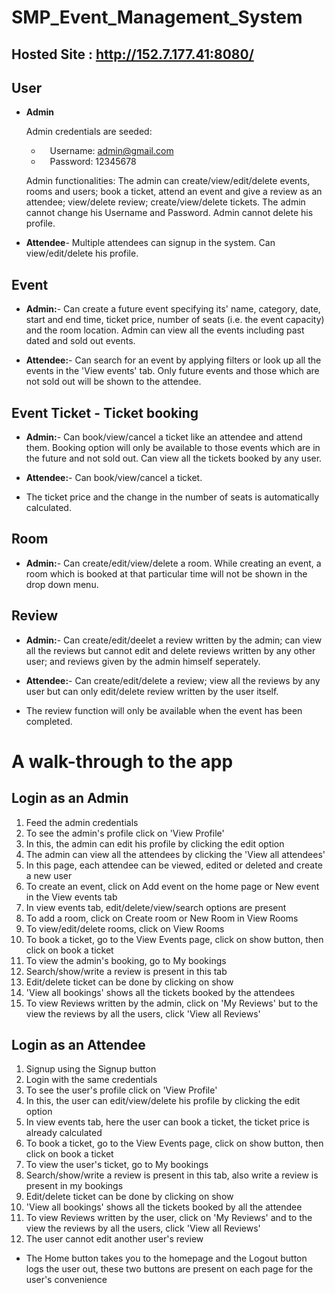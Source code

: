 # SMP_Event_Management_System

## Hosted Site : http://152.7.177.41:8080/

## User

- **Admin**

  Admin credentials are seeded:
  - &emsp;Username: admin@gmail.com
  - &emsp;Password: 12345678

  Admin functionalities: The admin can create/view/edit/delete events, rooms and users; book a ticket, attend an event and give a review as an attendee; view/delete review; create/view/delete tickets. The admin cannot change his Username and Password. Admin cannot delete his profile.


- **Attendee**- Multiple attendees can signup in the system. Can view/edit/delete his profile.

## Event

- **Admin:**- Can create a future event specifying its' name, category, date, start and end time, ticket price, number of seats (i.e. the event capacity) and the room location. Admin can view all the events including past dated and sold out events.

- **Attendee:**- Can search for an event by applying filters or look up all the events in the 'View events' tab. Only future events and those which are not sold out will be shown to the attendee.

## Event Ticket - Ticket booking

- **Admin:**- Can book/view/cancel a ticket like an attendee and attend them. Booking option will only be available to those events which are in the future and not sold out. Can view all the tickets booked by any user.

- **Attendee:**- Can book/view/cancel a ticket.
- The ticket price and the change in the number of seats is automatically calculated.

## Room

- **Admin:**- Can create/edit/view/delete a room. While creating an event, a room which is booked at that particular time will not be shown in the drop down menu.

## Review

- **Admin:**- Can create/edit/deelet a review written by the admin; can view all the reviews but cannot edit and delete reviews written by any other user; and reviews given by the admin himself seperately.

- **Attendee:**- Can create/edit/delete a review; view all the reviews by any user but can only edit/delete review written by the user itself.
- The review function will only be available when the event has been completed.

# A walk-through to the app

## Login as an Admin

1. Feed the admin credentials
2. To see the admin's profile click on 'View Profile'
3. In this, the admin can edit his profile by clicking the edit option
4. The admin can view all the attendees by clicking the 'View all attendees'
5. In this page, each attendee can be viewed, edited or deleted and create a new user
6. To create an event, click on Add event on the home page or New event in the View events tab
7. In view events tab, edit/delete/view/search options are present
8. To add a room, click on Create room or New Room in View Rooms
9. To view/edit/delete rooms, click on View Rooms
10. To book a ticket, go to the View Events page, click on show button, then click on book a ticket
11. To view the admin's booking, go to My bookings
11. Search/show/write a review is present in this tab
12. Edit/delete ticket can be done by clicking on show
13. 'View all bookings' shows all the tickets booked by the attendees
14. To view Reviews written by the admin, click on 'My Reviews' but to the view the reviews by all the users, click 'View all Reviews'


## Login as an Attendee

1. Signup using the Signup button
2. Login with the same credentials
3. To see the user's profile click on 'View Profile'
4. In this, the user can edit/view/delete his profile by clicking the edit option
5. In view events tab, here the user can book a ticket, the ticket price is already calculated
6. To book a ticket, go to the View Events page, click on show button, then click on book a ticket
7. To view the user's ticket, go to My bookings 
8. Search/show/write a review is present in this tab, also write a review is present in my bookings
9. Edit/delete ticket can be done by clicking on show
10. 'View all bookings' shows all the tickets booked by all the attendee
11. To view Reviews written by the user, click on 'My Reviews' and to the view the reviews by all the users, click 'View all Reviews'
12. The user cannot edit another user's review
- The Home button takes you to the homepage and the Logout button logs the user out, these two buttons are present on each page for the user's convenience

